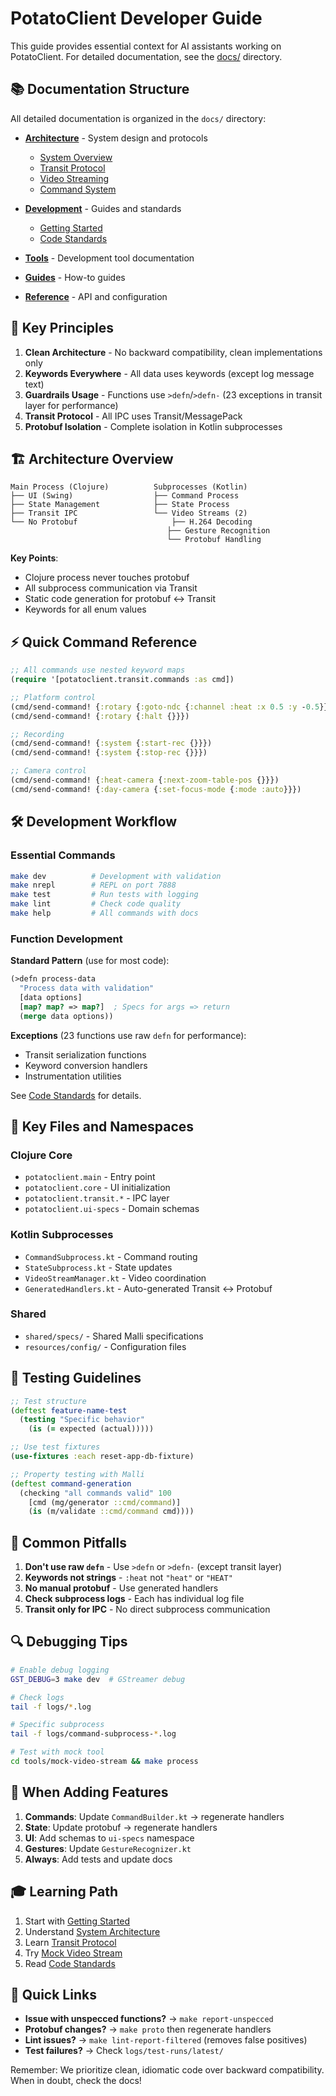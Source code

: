 # PotatoClient Developer Guide

This guide provides essential context for AI assistants working on PotatoClient. For detailed documentation, see the [docs/](docs/) directory.

## 📚 Documentation Structure

All detailed documentation is organized in the `docs/` directory:

- **[Architecture](docs/architecture/)** - System design and protocols
  - [System Overview](docs/architecture/system-overview.md)
  - [Transit Protocol](docs/architecture/transit-protocol.md)
  - [Video Streaming](docs/architecture/video-streaming.md)
  - [Command System](docs/architecture/command-system.md)

- **[Development](docs/development/)** - Guides and standards
  - [Getting Started](docs/development/getting-started.md)
  - [Code Standards](docs/development/code-standards.md)

- **[Tools](docs/tools/)** - Development tool documentation
- **[Guides](docs/guides/)** - How-to guides
- **[Reference](docs/reference/)** - API and configuration

## 🎯 Key Principles

1. **Clean Architecture** - No backward compatibility, clean implementations only
2. **Keywords Everywhere** - All data uses keywords (except log message text)
3. **Guardrails Usage** - Functions use `>defn`/`>defn-` (23 exceptions in transit layer for performance)
4. **Transit Protocol** - All IPC uses Transit/MessagePack
5. **Protobuf Isolation** - Complete isolation in Kotlin subprocesses

## 🏗️ Architecture Overview

```
Main Process (Clojure)          Subprocesses (Kotlin)
├── UI (Swing)                  ├── Command Process
├── State Management            ├── State Process
├── Transit IPC                 └── Video Streams (2)
└── No Protobuf                     ├── H.264 Decoding
                                   ├── Gesture Recognition
                                   └── Protobuf Handling
```

**Key Points**:
- Clojure process never touches protobuf
- All subprocess communication via Transit
- Static code generation for protobuf ↔ Transit
- Keywords for all enum values

## ⚡ Quick Command Reference

```clojure
;; All commands use nested keyword maps
(require '[potatoclient.transit.commands :as cmd])

;; Platform control
(cmd/send-command! {:rotary {:goto-ndc {:channel :heat :x 0.5 :y -0.5}}})
(cmd/send-command! {:rotary {:halt {}}})

;; Recording
(cmd/send-command! {:system {:start-rec {}}})
(cmd/send-command! {:system {:stop-rec {}}})

;; Camera control
(cmd/send-command! {:heat-camera {:next-zoom-table-pos {}}})
(cmd/send-command! {:day-camera {:set-focus-mode {:mode :auto}}})
```

## 🛠️ Development Workflow

### Essential Commands

```bash
make dev          # Development with validation
make nrepl        # REPL on port 7888
make test         # Run tests with logging
make lint         # Check code quality
make help         # All commands with docs
```

### Function Development

**Standard Pattern** (use for most code):
```clojure
(>defn process-data
  "Process data with validation"
  [data options]
  [map? map? => map?]  ; Specs for args => return
  (merge data options))
```

**Exceptions** (23 functions use raw `defn` for performance):
- Transit serialization functions
- Keyword conversion handlers
- Instrumentation utilities

See [Code Standards](docs/development/code-standards.md) for details.

## 📁 Key Files and Namespaces

### Clojure Core
- `potatoclient.main` - Entry point
- `potatoclient.core` - UI initialization
- `potatoclient.transit.*` - IPC layer
- `potatoclient.ui-specs` - Domain schemas

### Kotlin Subprocesses
- `CommandSubprocess.kt` - Command routing
- `StateSubprocess.kt` - State updates
- `VideoStreamManager.kt` - Video coordination
- `GeneratedHandlers.kt` - Auto-generated Transit ↔ Protobuf

### Shared
- `shared/specs/` - Shared Malli specifications
- `resources/config/` - Configuration files

## 🧪 Testing Guidelines

```clojure
;; Test structure
(deftest feature-name-test
  (testing "Specific behavior"
    (is (= expected (actual)))))

;; Use test fixtures
(use-fixtures :each reset-app-db-fixture)

;; Property testing with Malli
(deftest command-generation
  (checking "all commands valid" 100
    [cmd (mg/generator ::cmd/command)]
    (is (m/validate ::cmd/command cmd))))
```

## 🚨 Common Pitfalls

1. **Don't use raw `defn`** - Use `>defn` or `>defn-` (except transit layer)
2. **Keywords not strings** - `:heat` not `"heat"` or `"HEAT"`
3. **No manual protobuf** - Use generated handlers
4. **Check subprocess logs** - Each has individual log file
5. **Transit only for IPC** - No direct subprocess communication

## 🔍 Debugging Tips

```bash
# Enable debug logging
GST_DEBUG=3 make dev  # GStreamer debug

# Check logs
tail -f logs/*.log

# Specific subprocess
tail -f logs/command-subprocess-*.log

# Test with mock tool
cd tools/mock-video-stream && make process
```

## 📝 When Adding Features

1. **Commands**: Update `CommandBuilder.kt` → regenerate handlers
2. **State**: Update protobuf → regenerate handlers
3. **UI**: Add schemas to `ui-specs` namespace
4. **Gestures**: Update `GestureRecognizer.kt`
5. **Always**: Add tests and update docs

## 🎓 Learning Path

1. Start with [Getting Started](docs/development/getting-started.md)
2. Understand [System Architecture](docs/architecture/system-overview.md)
3. Learn [Transit Protocol](docs/architecture/transit-protocol.md)
4. Try [Mock Video Stream](docs/tools/mock-video-stream.md)
5. Read [Code Standards](docs/development/code-standards.md)

## 🔗 Quick Links

- **Issue with unspecced functions?** → `make report-unspecced`
- **Protobuf changes?** → `make proto` then regenerate handlers
- **Lint issues?** → `make lint-report-filtered` (removes false positives)
- **Test failures?** → Check `logs/test-runs/latest/`

Remember: We prioritize clean, idiomatic code over backward compatibility. When in doubt, check the docs!